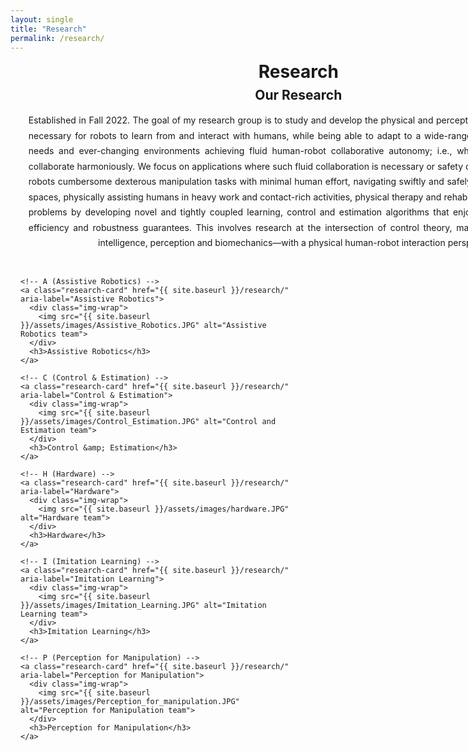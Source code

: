 ```yaml
---
layout: single
title: "Research"
permalink: /research/
---
```


<div class="research-wrap">
  <h1 class="research-h1">Research</h1>
  <h2 class="research-h2">Our Research</h2>

  <div class="research-intro">
    Established in Fall 2022. The goal of my research group is to study and develop the physical and perceptual adaptive
    intelligence necessary for robots to learn from and interact with humans, while being able to adapt to a wide-range
    of human capabilities, needs and ever-changing environments achieving fluid human-robot collaborative autonomy; i.e.,
    when humans and robots collaborate harmoniously. We focus on applications where such fluid collaboration is necessary
    or safety critical, such as teaching robots cumbersome dexterous manipulation tasks with minimal human effort,
    navigating swiftly and safely in busy human-centric spaces, physically assisting humans in heavy work and contact-rich
    activities, physical therapy and rehabilitation. We tackle these problems by developing novel and tightly coupled
    learning, control and estimation algorithms that enjoy from stability, safety, efficiency and robustness guarantees.
    This involves research at the intersection of control theory, machine learning, artificial intelligence, perception
    and biomechanics—with a physical human-robot interaction perspective.
  </div>

  <div class="research-grid">

    <!-- A (Assistive Robotics) -->
    <a class="research-card" href="{{ site.baseurl }}/research/" aria-label="Assistive Robotics">
      <div class="img-wrap">
        <img src="{{ site.baseurl }}/assets/images/Assistive_Robotics.JPG" alt="Assistive Robotics team">
      </div>
      <h3>Assistive Robotics</h3>
    </a>

    <!-- C (Control & Estimation) -->
    <a class="research-card" href="{{ site.baseurl }}/research/" aria-label="Control & Estimation">
      <div class="img-wrap">
        <img src="{{ site.baseurl }}/assets/images/Control_Estimation.JPG" alt="Control and Estimation team">
      </div>
      <h3>Control &amp; Estimation</h3>
    </a>

    <!-- H (Hardware) -->
    <a class="research-card" href="{{ site.baseurl }}/research/" aria-label="Hardware">
      <div class="img-wrap">
        <img src="{{ site.baseurl }}/assets/images/hardware.JPG" alt="Hardware team">
      </div>
      <h3>Hardware</h3>
    </a>

    <!-- I (Imitation Learning) -->
    <a class="research-card" href="{{ site.baseurl }}/research/" aria-label="Imitation Learning">
      <div class="img-wrap">
        <img src="{{ site.baseurl }}/assets/images/Imitation_Learning.JPG" alt="Imitation Learning team">
      </div>
      <h3>Imitation Learning</h3>
    </a>

    <!-- P (Perception for Manipulation) -->
    <a class="research-card" href="{{ site.baseurl }}/research/" aria-label="Perception for Manipulation">
      <div class="img-wrap">
        <img src="{{ site.baseurl }}/assets/images/Perception_for_manipulation.JPG" alt="Perception for Manipulation team">
      </div>
      <h3>Perception for Manipulation</h3>
    </a>

  </div>
</div>

<style>
/* ===== Center the whole page content ===== */
.research-wrap{
  width: min(1200px, 96vw);   /* nice wide container */
  margin: 0 auto;             /* <— centers everything */
  padding: 0 16px;
  box-sizing: border-box;
}

/* Titles */
.research-h1{
  text-align: center;
  margin: .25rem 0 .5rem;
}
.research-h2{
  text-align: center;
  margin: 0 0 1rem;
}

/* Intro paragraph: centered block, justified text with even edges */
.research-intro{
  width: min(1000px, 90vw);
  margin: 0 auto 1.75rem;
  text-align: justify;
  text-align-last: center;   /* last line centered */
  line-height: 1.75;
}

/* ===== Grid: centered; 3 up / 2 up / 1 up responsively ===== */
.research-grid{
  display: grid;
  grid-template-columns: repeat(3, minmax(280px, 1fr));
  gap: 28px;
  align-items: start;
  justify-items: center;     /* centers each card inside its cell */
  margin: 1rem auto 3rem;
}

@media (max-width: 1100px){
  .research-grid{ grid-template-columns: repeat(2, minmax(280px, 1fr)); }
}
@media (max-width: 640px){
  .research-grid{ grid-template-columns: 1fr; }
}

/* Cards */
.research-card{
  width: 100%;
  max-width: 520px;          /* prevents super-wide cards; keeps grid centered */
  display: flex;
  flex-direction: column;
  align-items: center;
  text-decoration: none;
  color: inherit;
}

.img-wrap{
  width: 100%;
  border-radius: 14px;
  overflow: hidden;
  box-shadow: 0 8px 28px rgba(0,0,0,.08);
}

/* keep your current big photo look */
.research-card img{
  width: 100%;
  height: 360px;
  object-fit: cover;         /* if you prefer no cropping: switch to 'contain' */
  display: block;
  transition: transform .35s ease, filter .35s ease;
  background: #f7f7f7;
}

.research-card h3{
  margin-top: .85rem;
  text-align: center;
  font-size: clamp(1.1rem, 1.3vw + .7rem, 1.6rem);
  font-weight: 700;
}

.research-card:hover img{
  transform: scale(1.03);
  filter: brightness(1.03);
}
</style>
